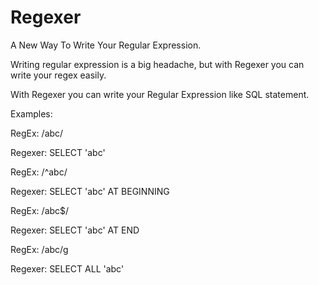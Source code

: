 # Regexer
A New Way To Write Your Regular Expression.

Writing regular expression is a big headache, but with Regexer you can write your regex easily.

With Regexer you can write your Regular Expression like SQL statement.

Examples:

RegEx: /abc/

Regexer: SELECT 'abc'

RegEx: /^abc/

Regexer: SELECT 'abc' AT BEGINNING

RegEx: /abc$/

Regexer: SELECT 'abc' AT END

RegEx: /abc/g

Regexer: SELECT ALL 'abc'
